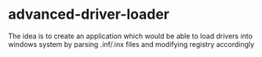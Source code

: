 # advanced-driver-loader
The idea is to create an application which would be able to load drivers into windows system by parsing .inf/.inx files and modifying registry accordingly
